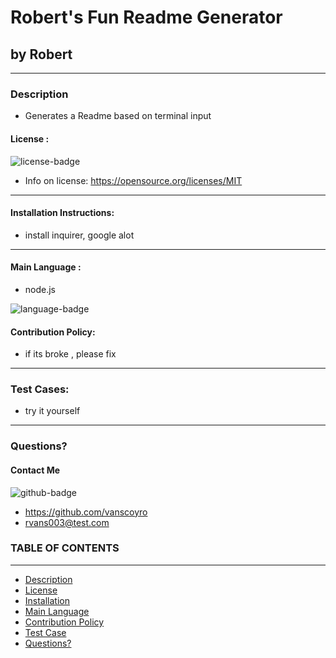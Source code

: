 
# Robert's Fun Readme Generator
## by Robert 
_______________________________________________________________
### Description 
* Generates a Readme based on terminal input
  
#### License : 
<img src='https://img.shields.io/badge/license-MIT-blue' alt="license-badge">
  
* Info on license: https://opensource.org/licenses/MIT
_______________________________________________________________
#### Installation Instructions:
* install inquirer, google alot

_______________________________________________________________

#### Main Language : 
* node.js
<img src = "https://img.shields.io/badge/node.js%20-%2343853D.svg" alt="language-badge">

#### Contribution Policy: 
* if its broke , please fix
_______________________________________________________________
### Test Cases:
* try it yourself
_______________________________________________________________
### Questions? 
#### Contact Me 

<img src='https://img.shields.io/badge/github-vanscoyro-orange' alt="github-badge">

* https://github.com/vanscoyro
* rvans003@test.com

### TABLE OF CONTENTS 
_______________________________________________________________
* [Description](#description)
* [License](#license)
* [Installation](#directions)
* [Main Language](#language)
* [Contribution Policy](#contributions)
* [Test Case](#testCase)
* [Questions?](#questions)



    
  